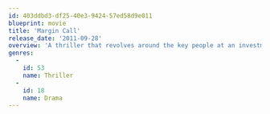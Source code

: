 ```yaml
---
id: 403ddbd3-df25-40e3-9424-57ed58d9e011
blueprint: movie
title: 'Margin Call'
release_date: '2011-09-28'
overview: 'A thriller that revolves around the key people at an investment bank over a 24-hour period during the early stages of the financial crisis.'
genres:
  -
    id: 53
    name: Thriller
  -
    id: 18
    name: Drama
---
```


